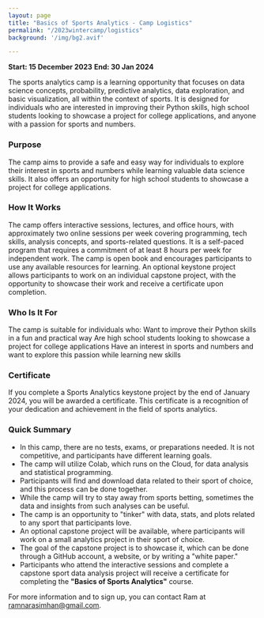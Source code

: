 ```yaml
---
layout: page
title: "Basics of Sports Analytics - Camp Logistics"
permalink: "/2023wintercamp/logistics"
background: '/img/bg2.avif'

---
```


**Start: 15 December 2023**
**End: 30 Jan 2024**

The sports analytics camp is a learning opportunity that focuses on data science concepts, probability, predictive analytics, data exploration, and basic visualization, all within the context of sports. It is designed for individuals who are interested in improving their Python skills, high school students looking to showcase a project for college applications, and anyone with a passion for sports and numbers.

### Purpose
The camp aims to provide a safe and easy way for individuals to explore their interest in sports and numbers while learning valuable data science skills. It also offers an opportunity for high school students to showcase a project for college applications.

### How It Works
The camp offers interactive sessions, lectures, and office hours, with approximately two online sessions per week covering programming, tech skills, analysis concepts, and sports-related questions. It is a self-paced program that requires a commitment of at least 8 hours per week for independent work. The camp is open book and encourages participants to use any available resources for learning. An optional keystone project allows participants to work on an individual capstone project, with the opportunity to showcase their work and receive a certificate upon completion.

### Who Is It For
The camp is suitable for individuals who:
Want to improve their Python skills in a fun and practical way
Are high school students looking to showcase a project for college applications
Have an interest in sports and numbers and want to explore this passion while learning new skills

### Certificate
If you complete a Sports Analytics keystone project by the end of January 2024, you will be awarded a certificate. This certificate is a recognition of your dedication and achievement in the field of sports analytics.

### Quick Summary 
- In this camp, there are no tests, exams, or preparations needed. It is not competitive, and participants have different learning goals.
- The camp will utilize Colab, which runs on the Cloud, for data analysis and statistical programming.
- Participants will find and download data related to their sport of choice, and this process can be done together.
- While the camp will try to stay away from sports betting, sometimes the data and insights from such analyses can be useful.
- The camp is an opportunity to "tinker" with data, stats, and plots related to any sport that participants love.
- An optional capstone project will be available, where participants will work on a small analytics project in their sport of choice.
- The goal of the capstone project is to showcase it, which can be done through a GitHub account, a website, or by writing a "white paper."
- Participants who attend the interactive sessions and complete a capstone sport data analysis project will receive a certificate for completing the **"Basics of Sports Analytics"** course.


For more information and to sign up, you can contact Ram at ramnarasimhan@gmail.com.


